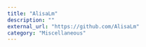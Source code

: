 ```yaml
---
title: "AlisaLm"
description: ""
external_url: "https://github.com/AlisaLm"
category: "Miscellaneous"
---
```

